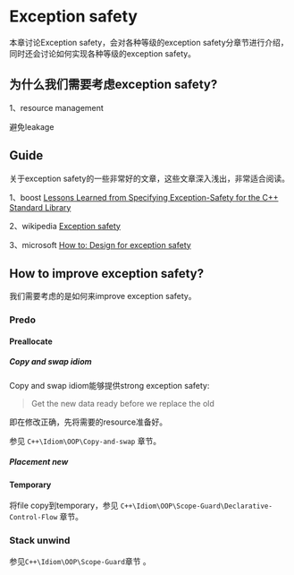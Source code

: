 # Exception safety

本章讨论Exception safety，会对各种等级的exception safety分章节进行介绍，同时还会讨论如何实现各种等级的exception safety。

## 为什么我们需要考虑exception safety?

1、resource management

避免leakage

## Guide

关于exception safety的一些非常好的文章，这些文章深入浅出，非常适合阅读。

1、boost [Lessons Learned from Specifying Exception-Safety for the C++ Standard Library](https://www.boost.org/community/exception_safety.html)

2、wikipedia [Exception safety](https://en.wikipedia.org/wiki/Exception_safety)

3、microsoft [How to: Design for exception safety](https://docs.microsoft.com/en-us/cpp/cpp/how-to-design-for-exception-safety?view=vs-2019)



## How to improve exception safety? 

我们需要考虑的是如何来improve exception safety。

### Predo

#### Preallocate

##### Copy and swap idiom

Copy and swap idiom能够提供strong exception safety:

> Get the new data ready before we replace the old

即在修改正确，先将需要的resource准备好。

参见 `C++\Idiom\OOP\Copy-and-swap` 章节。

##### Placement new



#### Temporary

将file copy到temporary，参见 `C++\Idiom\OOP\Scope-Guard\Declarative-Control-Flow` 章节。



### Stack unwind

参见`C++\Idiom\OOP\Scope-Guard`章节 。